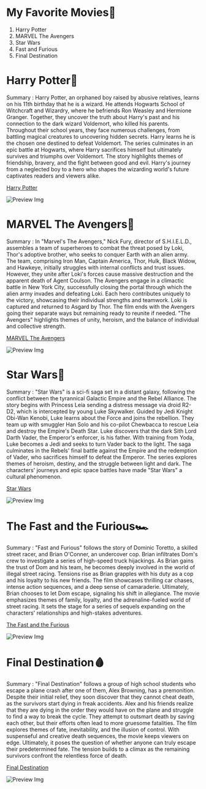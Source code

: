 # My Favorite Movies🎥
1. Harry Potter
2. MARVEL The Avengers
3. Star Wars
4. Fast and Furious
5. Final Destination

# Harry Potter🧙
Summary
: Harry Potter, an orphaned boy raised by abusive relatives, learns on his 11th birthday that he is a wizard. He attends Hogwarts School of Witchcraft and Wizardry, where he befriends Ron Weasley and Hermione Granger. Together, they uncover the truth about Harry's past and his connection to the dark wizard Voldemort, who killed his parents. Throughout their school years, they face numerous challenges, from battling magical creatures to uncovering hidden secrets. Harry learns he is the chosen one destined to defeat Voldemort. The series culminates in an epic battle at Hogwarts, where Harry sacrifices himself but ultimately survives and triumphs over Voldemort. The story highlights themes of friendship, bravery, and the fight between good and evil. Harry's journey from a neglected boy to a hero who shapes the wizarding world's future captivates readers and viewers alike.

[Harry Potter](https://g.co/kgs/rh5vvQ1)

![Preview Img](https://miro.medium.com/v2/resize:fit:1358/0*-dkqWQNwu7hY2_3e.jpg)

# MARVEL The Avengers🤖
Summary
: In "Marvel's The Avengers," Nick Fury, director of S.H.I.E.L.D., assembles a team of superheroes to combat the threat posed by Loki, Thor's adoptive brother, who seeks to conquer Earth with an alien army. The team, comprising Iron Man, Captain America, Thor, Hulk, Black Widow, and Hawkeye, initially struggles with internal conflicts and trust issues. However, they unite after Loki's forces cause massive destruction and the apparent death of Agent Coulson. The Avengers engage in a climactic battle in New York City, successfully closing the portal through which the alien army invades and defeating Loki. Each hero contributes uniquely to the victory, showcasing their individual strengths and teamwork. Loki is captured and returned to Asgard by Thor. The film ends with the Avengers going their separate ways but remaining ready to reunite if needed. "The Avengers" highlights themes of unity, heroism, and the balance of individual and collective strength.

[MARVEL The Avengers](https://www.marvel.com/movies/the-avengers)

![Preview Img](https://cdn.marvel.com/content/1x/theavengers_lob_crd_03_0.jpg)

# Star Wars🔦
Summary
: "Star Wars" is a sci-fi saga set in a distant galaxy, following the conflict between the tyrannical Galactic Empire and the Rebel Alliance. The story begins with Princess Leia sending a distress message via droid R2-D2, which is intercepted by young Luke Skywalker. Guided by Jedi Knight Obi-Wan Kenobi, Luke learns about the Force and joins the rebellion. They team up with smuggler Han Solo and his co-pilot Chewbacca to rescue Leia and destroy the Empire's Death Star. Luke discovers that the dark Sith Lord Darth Vader, the Emperor's enforcer, is his father. With training from Yoda, Luke becomes a Jedi and seeks to turn Vader back to the light. The saga culminates in the Rebels' final battle against the Empire and the redemption of Vader, who sacrifices himself to defeat the Emperor. The series explores themes of heroism, destiny, and the struggle between light and dark. The characters' journeys and epic space battles have made "Star Wars" a cultural phenomenon.

[Star Wars](https://editorial.rottentomatoes.com/guide/star-wars-movies-in-order/)

![Preview Img](https://lumiere-a.akamaihd.net/v1/images/hb_disneyplus_skywalkersaga_mobile_19267_e964ed2c.jpeg?region=0,0,640,400)

# The Fast and the Furious🏎️
Summary
: "Fast and Furious" follows the story of Dominic Toretto, a skilled street racer, and Brian O'Conner, an undercover cop. Brian infiltrates Dom's crew to investigate a series of high-speed truck hijackings. As Brian gains the trust of Dom and his team, he becomes deeply involved in the world of illegal street racing. Tensions rise as Brian grapples with his duty as a cop and his loyalty to his new friends. The film showcases thrilling car chases, intense action sequences, and a deep sense of camaraderie. Ultimately, Brian chooses to let Dom escape, signaling his shift in allegiance. The movie emphasizes themes of family, loyalty, and the adrenaline-fueled world of street racing. It sets the stage for a series of sequels expanding on the characters' relationships and high-stakes adventures.

[The Fast and the Furious](https://g.co/kgs/Q38htNH)

![Preview Img](https://i.pinimg.com/originals/ea/5a/fe/ea5afe1a8c1522b805dd328aba1704bd.jpg)

# Final Destination🩸
Summary
: "Final Destination" follows a group of high school students who escape a plane crash after one of them, Alex Browning, has a premonition. Despite their initial relief, they soon discover that they cannot cheat death, as the survivors start dying in freak accidents. Alex and his friends realize that they are dying in the order they would have on the plane and struggle to find a way to break the cycle. They attempt to outsmart death by saving each other, but their efforts often lead to more gruesome fatalities. The film explores themes of fate, inevitability, and the illusion of control. With suspenseful and creative death sequences, the movie keeps viewers on edge. Ultimately, it poses the question of whether anyone can truly escape their predetermined fate. The tension builds to a climax as the remaining survivors confront the relentless force of death.

[Final Destination](https://g.co/kgs/SVjvE26)

![Preview Img](https://qph.cf2.quoracdn.net/main-qimg-a201e094310e72bf386bbc8990422f5e-lq)
